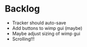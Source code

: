 # Backlog
- Tracker should auto-save
- Add buttons to wimp gui (maybe)
- Maybe adjust sizing of wimp gui
- Scrolling!!!